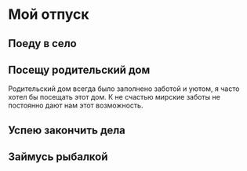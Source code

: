 # Мой отпуск

## Поеду в село

## Посещу родительский дом
Родительский дом всегда было заполнено заботой и уютом, я часто хотел бы посещать этот дом. К не счастью мирские заботы не постоянно дают нам этот возможность.
## Успею закончить дела

## Займусь рыбалкой